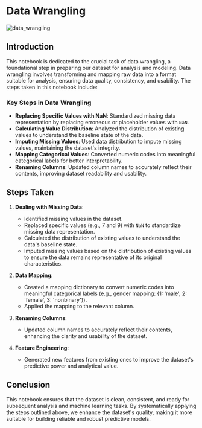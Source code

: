 # Data Wrangling

![data_wrangling](https://github.com/akthammomani/AI_powered_heart_disease_risk_assessment_app/assets/67468718/3d94f886-b57a-46e0-aa55-65c036add226)

## Introduction

This notebook is dedicated to the crucial task of data wrangling, a foundational step in preparing our dataset for analysis and modeling. Data wrangling involves transforming and mapping raw data into a format suitable for analysis, ensuring data quality, consistency, and usability. The steps taken in this notebook include:

### Key Steps in Data Wrangling

- **Replacing Specific Values with NaN**: Standardized missing data representation by replacing erroneous or placeholder values with `NaN`.
- **Calculating Value Distribution**: Analyzed the distribution of existing values to understand the baseline state of the data.
- **Imputing Missing Values**: Used data distribution to impute missing values, maintaining the dataset's integrity.
- **Mapping Categorical Values**: Converted numeric codes into meaningful categorical labels for better interpretability.
- **Renaming Columns**: Updated column names to accurately reflect their contents, improving dataset readability and usability.

## Steps Taken

1. **Dealing with Missing Data**:
    - Identified missing values in the dataset.
    - Replaced specific values (e.g., 7 and 9) with `NaN` to standardize missing data representation.
    - Calculated the distribution of existing values to understand the data's baseline state.
    - Imputed missing values based on the distribution of existing values to ensure the data remains representative of its original characteristics.

2. **Data Mapping**:
    - Created a mapping dictionary to convert numeric codes into meaningful categorical labels (e.g., gender mapping: {1: 'male', 2: 'female', 3: 'nonbinary'}).
    - Applied the mapping to the relevant column.

3. **Renaming Columns**:
    - Updated column names to accurately reflect their contents, enhancing the clarity and usability of the dataset.

4. **Feature Engineering**:
    - Generated new features from existing ones to improve the dataset's predictive power and analytical value.


## Conclusion

This notebook ensures that the dataset is clean, consistent, and ready for subsequent analysis and machine learning tasks. By systematically applying the steps outlined above, we enhance the dataset's quality, making it more suitable for building reliable and robust predictive models.


